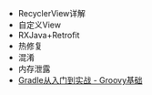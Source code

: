 * RecyclerView详解
* 自定义View
* RXJava+Retrofit
* 热修复
* 混淆
* 内存泄露
* [Gradle从入门到实战 - Groovy基础]


[Gradle从入门到实战 - Groovy基础]:https://mp.weixin.qq.com/s?__biz=MzIwMTAzMTMxMg==&mid=2649492338&idx=1&sn=49cb619fb057720db505b7c3b8f894e8&chksm=8eec808db99b099b6b0bc5e983fc10df48a085a78ca935593737ec9d76b373188e20cf1042d9#rd